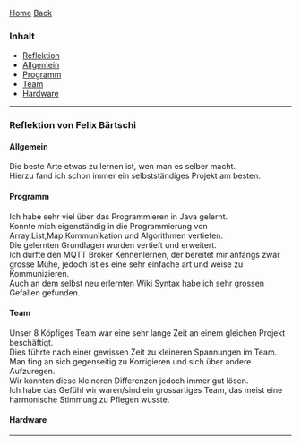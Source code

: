 [Home](home) [Back](Reflektionen)  

### Inhalt ###
- <a href="#r">Reflektion</a>
 - <a href="#a">Allgemein</a>
 - <a href="#p">Programm</a>
 - <a href="#p">Team</a>
 - <a href="#p">Hardware</a>

----------

### <a name="r">Reflektion von Felix Bärtschi</a> ###

#### <a name="a">Allgemein</a> ####

Die beste Arte etwas zu lernen ist, wen man es selber macht.    
Hierzu fand ich schon immer ein selbstständiges Projekt am besten.  

#### <a name="p">Programm</a> ####

Ich habe sehr viel über das Programmieren in Java gelernt.  
Konnte mich eigenständig in die Programmierung von Array,List,Map,Kommunikation und Algorithmen vertiefen.  
Die gelernten Grundlagen wurden vertieft und erweitert.  
Ich durfte den MQTT Broker Kennenlernen, der bereitet mir anfangs zwar grosse Mühe, jedoch ist es eine sehr einfache art und weise zu Kommunizieren.   
Auch an dem selbst neu erlernten Wiki Syntax habe ich sehr grossen Gefallen gefunden.  

#### <a name="t">Team</a> ####

Unser 8 Köpfiges Team war eine sehr lange Zeit an einem gleichen Projekt beschäftigt.  
Dies führte nach einer gewissen Zeit zu kleineren Spannungen im Team.  
Man fing an sich gegenseitig zu Korrigieren und sich über andere Aufzuregen.  
Wir konnten diese kleineren Differenzen jedoch immer gut lösen.  
Ich habe das Gefühl wir waren/sind ein grossartiges Team, das meist eine harmonische Stimmung zu Pflegen wusste.  



#### <a name="h">Hardware</a> ###



----------